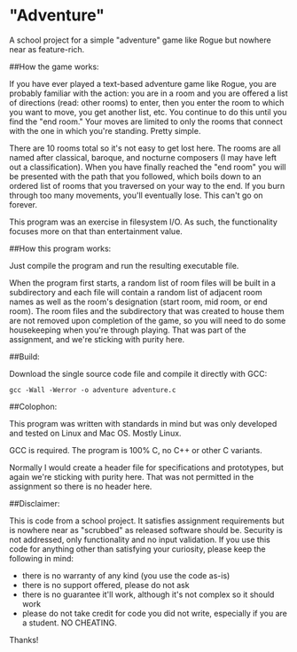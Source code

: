 # "Adventure"
A school project for a simple "adventure" game like Rogue but nowhere near
as feature-rich.

##How the game works:

If you have ever played a text-based adventure game like Rogue, you are
probably familiar with the action: you are in a room and you are offered a
list of directions (read: other rooms) to enter, then you enter the room
to which you want to move, you get another list, etc. You continue to do
this until you find the "end room." Your moves are limited to only the
rooms that connect with the one in which you're standing. Pretty simple.

There are 10 rooms total so it's not easy to get lost here. The rooms are
all named after classical, baroque, and nocturne composers (I may have
left out a classification). When you have finally reached the "end room"
you will be presented with the path that you followed, which boils down to
an ordered list of rooms that you traversed on your way to the end. If you
burn through too many movements, you'll eventually lose. This can't go on
forever.

This program was an exercise in filesystem I/O. As such, the functionality
focuses more on that than entertainment value.

##How this program works:

Just compile the program and run the resulting executable file. 

When the program first starts, a random list of room files will be built
in a subdirectory and each file will contain a random list of adjacent
room names as well as the room's designation (start room, mid room, or end
room). The room files and the subdirectory that was created to house them
are not removed upon completion of the game, so you will need to do some
housekeeping when you're through playing. That was part of the assignment,
and we're sticking with purity here.

##Build:

Download the single source code file and compile it directly with GCC:

```
gcc -Wall -Werror -o adventure adventure.c
```

##Colophon:

This program was written with standards in mind but was only
developed and tested on Linux and Mac OS. Mostly Linux.

GCC is required. The program is 100% C, no C++ or other C
variants.

Normally I would create a header file for specifications and prototypes,
but again we're sticking with purity here. That was not permitted in the
assignment so there is no header here.

##Disclaimer:

This is code from a school project. It satisfies assignment requirements
but is nowhere near as "scrubbed" as released software should be.
Security is not addressed, only functionality and no input
validation. If you use this code for anything other than satisfying your
curiosity, please keep the following in mind:

- there is no warranty of any kind (you use the code as-is)
- there is no support offered, please do not ask
- there is no guarantee it'll work, although it's not complex so it should
  work
- please do not take credit for code you did not write, especially if you
  are a student. NO CHEATING.

Thanks!
